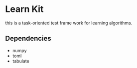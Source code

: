 # Learn Kit

this is a task-oriented test frame work for learning algorithms. 

## Dependencies

- numpy
- toml
- tabulate
